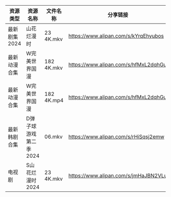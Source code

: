 | 资源类型     | 资源名称          | 文件名称       | 分享链接                                 | 更新时间                |
| -------- | ------------- | ---------- | ------------------------------------ | ------------------- |
| 最新剧集2024 | 山花烂漫时         | 23 4K.mkv  | https://www.alipan.com/s/kYrqEhyubos | 2024-09-27 00:11:36 |
| 最新动漫合集   | W完美世界国漫       | 182 4K.mkv | https://www.alipan.com/s/hfMxL2dqhGu | 2024-09-27 00:11:03 |
| 最新动漫合集   | W完美世界国漫       | 182 4K.mp4 | https://www.alipan.com/s/hfMxL2dqhGu | 2024-09-27 08:10:55 |
| 最新韩剧合集   | D弹子球游戏第二季2024 | 06.mkv     | https://www.alipan.com/s/rHiSqsj2emw | 2024-09-27 12:05:47 |
| 电视剧      | S山花烂漫时2024    | 23 4K.mkv  | https://www.alipan.com/s/jmHaJBN2VLu | 2024-09-27 00:07:19 |
